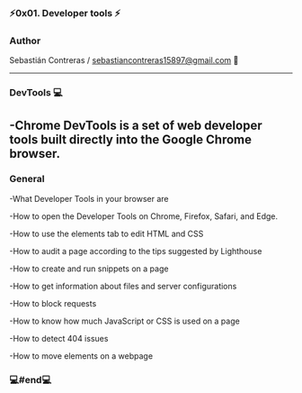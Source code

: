 ###  ⚡0x01. Developer tools ⚡

### Author

Sebastián Contreras / sebastiancontreras15897@gmail.com 📧

--------------------------------------------------------
### DevTools 💻


-Chrome DevTools is a set of web developer tools built directly into the Google Chrome browser.
--------------------------------------------------------
### General
-What Developer Tools in your browser are

-How to open the Developer Tools on Chrome, Firefox, Safari, and Edge.

-How to use the elements tab to edit HTML and CSS

-How to audit a page according to the tips suggested by Lighthouse

-How to create and run snippets on a page

-How to get information about files and server configurations

-How to block requests

-How to know how much JavaScript or CSS is used on a page

-How to detect 404 issues

-How to move elements on a webpage

### 💻#end💻
